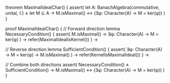 theorem MaximalIdealChar() {
  assert(
    let A: BanachAlgebra(commutative, unital, ℂ) ∧
    let M ⊆ A →
    M.isMaximal() ↔ (∃φ: Character(A) → M = ker(φ))
  )
}

proof MaximalIdealChar() {
  // Forward direction
  lemma NecessaryCondition() {
    assert(
      M.isMaximal() → ∃φ: Character(A) → M = ker(φ)
    ) →
    refer(MaximalIdealIsKernel())
  } →

  // Reverse direction
  lemma SufficientCondition() {
    assert(
      ∃φ: Character(A) → M = ker(φ) → M.isMaximal()
    ) →
    refer(KernelIsMaximalIdeal())
  } →

  // Combine both directions
  assert(
    NecessaryCondition() ∧ SufficientCondition() →
    M.isMaximal() ↔ (∃φ: Character(A) → M = ker(φ))
  )
}